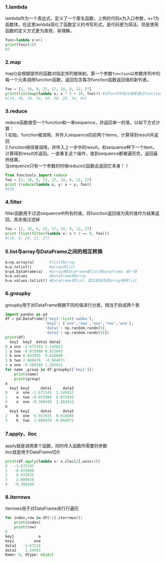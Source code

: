 ### 1.lambda
lambda作为一个表达式，定义了一个匿名函数，上例的代码x为入口参数，x+1为函数体。在这里lambda简化了函数定义的书写形式。是代码更为简洁，但是使用函数的定义方式更为直观，易理解。
```Python
func=lambda x:x+1
print(func(1))
#2
```
### 2.map
map()会根据提供的函数对指定序列做映射。第一个参数`function`以参数序列中的每一个元素调用function函数，返回包含每次function函数返回值的新列表。
```Python
foo = [2, 18, 9, 22, 17, 24, 8, 12, 27]
print(list(map(lambda x: x * 2 + 10, foo))) #对foo中所有元素都通过function函数后获得结果，就是一个映射关系
#[14, 46, 28, 54, 44, 58, 26, 34, 64]
```
### 3.reduce
reduce函数接受一个function和一串sequence，并返回单一的值，以如下方式计算：  
1.初始，function被调用，并传入sequence的前两个items，计算得到result并返回  
2.function继续被调用，并传入上一步中的result，和sequence种下一个item，计算得到result并返回。一直重复这个操作，直到sequence都被遍历完，返回最终结果。  
当sequence只有一个参数的时候reduce()函数会返回它本身！！
```Python
from functools import reduce
foo = [2, 18, 9, 22, 17, 24, 8, 12, 27]
print (reduce(lambda x, y: x + y, foo))
#139
```
### 4.filter
filter函数用于过滤sequence中所有的值，将function返回值为真的值作为结果返回，其余值过滤掉
```Python
foo = [2, 18, 9, 22, 17, 24, 8, 12, 27]
print (list(filter(lambda x: x % 3 == 0, foo)))
#[18, 9, 24, 12, 27]
```
### 5.list与array与DataFrame之间的相互转换
```Python
b=np.array(a)       #list转array
b=a.tolist()        #array转list
b=pd.DataFrame(a)   #array转DataFrame或list转DataFrame，都一样
b=a.values          #DataFrame转array
b=a.values.tolist() #DataFrame转list，其实就是先转array再转list
```
### 6.groupby
groupby用于对DataFrame根据不同的值进行分类，相当于拆成两个表
```Python
import pandas as pd
df = pd.DataFrame({'key1':list('aabba'),
                  'key2': ['one','two','one','two','one'],
                  'data1': np.random.randn(5),
                  'data2': np.random.randn(5)})
print(df)
  key1  key2  data1 data2
0 a one -1.672143 1.145812
1 a two -0.075998 0.072943
2 b one 0.933935  0.618680
3 b two 2.080478  -0.664071
4 a one -0.388349 1.283912
for name ,group in df.groupby(['key1']):
    print(name)
    print(group)
a
  key1 key2     data1     data2
0    a  one -1.672143  1.145812
1    a  two -0.075998  0.072943
4    a  one -0.388349  1.283912
b
  key1 key2     data1     data2
2    b  one  0.933935  0.618680
3    b  two  2.080478 -0.664071
```
### 7.apply、iloc
apply就是调用某个函数，同时传入函数所需要的参数  
iloc就是用于DataFrame切片
```Python
print(df.apply(lambda x: x.iloc[2],axis=1))
0   -1.672143
1   -0.075998
2    0.933935
3    2.080478
4   -0.388349
```
### 8.iterrows
iterrows用于对DataFrame进行行遍历
```Python
for index,row in df[:1].iterrows():
    print(index)
    print(row)
0
key1           a
key2         one
data1   -1.67214
data2    1.14581
Name: 0, dtype: object
```
